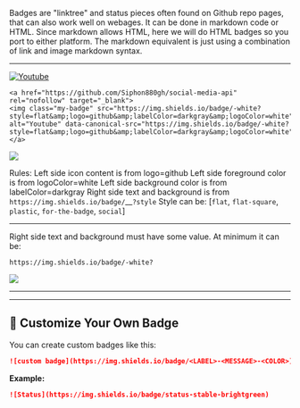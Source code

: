 Badges are "linktree" and status pieces often found on Github repo pages, that can also work well on webages. It can be done in markdown code or HTML. Since markdown allows HTML, here we will do HTML badges so you port to either platform. The markdown equivalent is just using a combination of link and image markdown syntax.

---

<a href="https://github.com/Siphon880gh/social-media-api" rel="nofollow" target="_blank"><img class="my-badge" src="https://img.shields.io/badge/-white?style=flat&amp;logo=github&amp;labelColor=darkgray&amp;logoColor=white" alt="Youtube" data-canonical-src="https://img.shields.io/badge/Github-white?style=flat&amp;logo=youtube&amp;labelColor=lightgray&amp;labelColor=white"></a>

```
<a href="https://github.com/Siphon880gh/social-media-api" rel="nofollow" target="_blank">
<img class="my-badge" src="https://img.shields.io/badge/-white?style=flat&amp;logo=github&amp;labelColor=darkgray&amp;logoColor=white" alt="Youtube" data-canonical-src="https://img.shields.io/badge/-white?style=flat&amp;logo=github&amp;labelColor=darkgray&amp;logoColor=white"></a>
```

![](80Am5bU.png)

Rules:
Left side icon content is from logo=github
Left side foreground color is from logoColor=white
Left side background color is from labelColor=darkgray
Right side text and background is from `https://img.shields.io/badge/`\_\_`?style`
Style can be: [`flat`, `flat-square`, `plastic`, `for-the-badge`, `social`]

---


Right side text and background must have some value. At minimum it can be:
```
https://img.shields.io/badge/-white?
```

![](nGb0TIp.png)

---
---

## 🔧 Customize Your Own Badge  
  
You can create custom badges like this:  
  
```md  
![custom badge](https://img.shields.io/badge/<LABEL>-<MESSAGE>-<COLOR>)  
```  
  
**Example:**  
  
```md  
![Status](https://img.shields.io/badge/status-stable-brightgreen)  
```  
  

